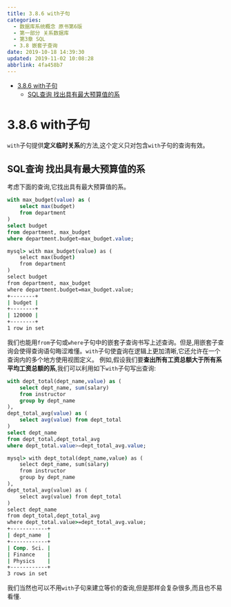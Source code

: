 ```yaml
---
title: 3.8.6 with子句
categories: 
  - 数据库系统概念 原书第6版
  - 第一部分 关系数据库
  - 第3章 SQL
  - 3.8 嵌套子查询
date: 2019-10-18 14:39:30
updated: 2019-11-02 10:08:28
abbrlink: 4fa458b7
---
```

- [3.8.6 with子句](/ReadingNotes/4fa458b7/#3-8-6-with子句)
    - [SQL查询 找出具有最大预算值的系](/ReadingNotes/4fa458b7/#SQL查询-找出具有最大预算值的系)

<!--more-->
<script src="https://cdn.bootcss.com/jquery/3.4.0/jquery.slim.min.js"></script>
<script>$(document).ready(function () {$(".post-body > ul:nth-child(1)").hide();});</script>

<!--end-->
<!--SSTStart-->
# 3.8.6 with子句 #
`with`子句提供**定义临时关系**的方法,这个定义只对包含`with`子句的查询有效。
<!--SSTStop-->
## SQL查询 找出具有最大预算值的系 ##
考虑下面的查询,它找出具有最大预算值的系。
```sql
with max_budget(value) as (
    select max(budget)
    from department
)
select budget
from department, max_budget
where department.budget=max_budget.value;
```
```cmd
mysql> with max_budget(value) as (
    select max(budget)
    from department
)
select budget
from department, max_budget
where department.budget=max_budget.value;
+--------+
| budget |
+--------+
| 120000 |
+--------+
1 row in set
```
我们也能用`from`子句或`where`子句中的嵌套子查询书写上述查询。但是,用嵌套子查询会使得查询语句晦涩难懂。`with`子句使査询在逻辑上更加清晰,它还允许在一个查询内的多个地方使用视图定义。
例如,假设我们要**查出所有工资总额大于所有系平均工资总额的系**,我们可以利用如下`with`子句写出查询:
```sql
with dept_total(dept_name,value) as (
    select dept_name, sum(salary)
    from instructor
    group by dept_name
),
dept_total_avg(value) as (
    select avg(value) from dept_total
)
select dept_name
from dept_total,dept_total_avg
where dept_total.value>=dept_total_avg.value;
```
```cmd
mysql> with dept_total(dept_name,value) as (
    select dept_name, sum(salary)
    from instructor
    group by dept_name
),
dept_total_avg(value) as (
    select avg(value) from dept_total
)
select dept_name
from dept_total,dept_total_avg
where dept_total.value>=dept_total_avg.value;
+------------+
| dept_name  |
+------------+
| Comp. Sci. |
| Finance    |
| Physics    |
+------------+
3 rows in set
```
我们当然也可以不用`with`子句来建立等价的查询,但是那样会复杂很多,而且也不易看懂.

